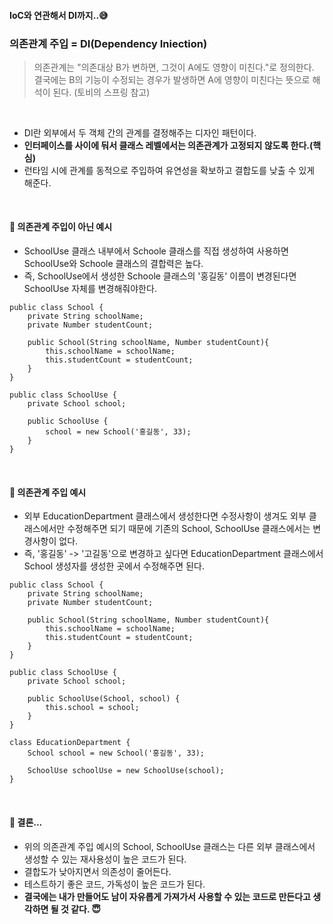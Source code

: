 #### IoC와 연관해서 DI까지..😅

### 의존관계 주입 = DI(Dependency Iniection)
> 의존관계는 "의존대상 B가 변하면, 그것이 A에도 영향이 미친다."로 정의한다. 결국에는 B의 기능이 수정되는 경우가 발생하면 A에 영향이 미친다는 뜻으로 해석이 된다. (토비의 스프링 참고)
<br>

* DI란 외부에서 두 객체 간의 관계를 결정해주는 디자인 패턴이다.
* **인터페이스를 사이에 둬서 클래스 레벨에서는 의존관계가 고정되지 않도록 한다.(핵심)**
* 런타임 시에 관계를 동적으로 주입하여 유연성을 확보하고 결합도를 낮출 수 있게 해준다.
<br>

#### 📌 의존관계 주입이 아닌 예시
* SchoolUse 클래스 내부에서 Schoole 클래스를 직접 생성하여 사용하면 SchoolUse와 Schoole 클래스의 결합력은 높다.
* 즉, SchoolUse에서 생성한 Schoole 클래스의 '홍길동' 이름이 변경된다면 SchoolUse 자체를 변경해줘야한다. 
```
public class School {
    private String schoolName;
    private Number studentCount;

    public School(String schoolName, Number studentCount){
        this.schoolName = schoolName;
        this.studentCount = studentCount;
    }
}

public class SchoolUse {
    private School school;

    public SchoolUse {
        school = new School('홍길동', 33);
    }
}
```
<br>

#### 📌 의존관계 주입 예시
* 외부 EducationDepartment 클래스에서 생성한다면 수정사항이 생겨도 외부 클래스에서만 수정해주면 되기 때문에 기존의 School, SchoolUse 클래스에서는 변경사항이 없다.
* 즉, '홍길동' -> '고길동'으로 변경하고 싶다면 EducationDepartment 클래스에서 School 생성자를 생성한 곳에서 수정해주면 된다.
```
public class School {
    private String schoolName;
    private Number studentCount;

    public School(String schoolName, Number studentCount){
        this.schoolName = schoolName;
        this.studentCount = studentCount;
    }
}

public class SchoolUse {
    private School school;

    public SchoolUse(School, school) {
        this.school = school;       
    }
}

class EducationDepartment {
    School school = new School('홍길동', 33);

    SchoolUse schoolUse = new SchoolUse(school);
}
```
<br>

#### 📌 결론...
* 위의 의존관계 주입 예시의 School, SchoolUse 클래스는 다른 외부 클래스에서 생성할 수 있는 재사용성이 높은 코드가 된다.
* 결합도가 낮아지면서 의존성이 줄어든다.
* 테스트하기 좋은 코드, 가독성이 높은 코드가 된다.
* **결국에는 내가 만들어도 남이 자유롭게 가져가서 사용할 수 있는 코드로 만든다고 생각하면 될 것 같다. :innocent:**
